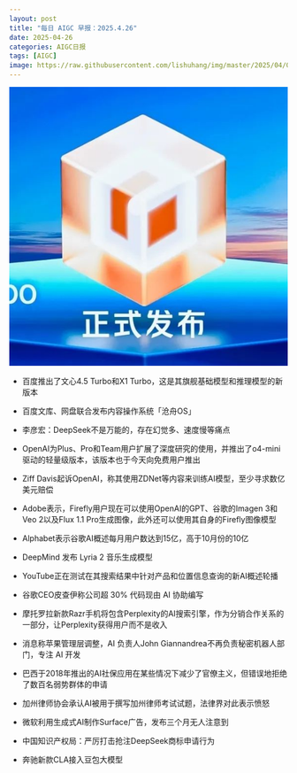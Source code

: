 ```yaml
---
layout: post
title: "每日 AIGC 早报：2025.4.26"
date: 2025-04-26
categories: AIGC日报
tags: [AIGC]
image: https://raw.githubusercontent.com/lishuhang/img/master/2025/04/0426-d.jpg
---
```


![封面图](https://raw.githubusercontent.com/lishuhang/img/master/2025/04/0426-d.jpg)

  - 百度推出了文心4.5 Turbo和X1 Turbo，这是其旗舰基础模型和推理模型的新版本

  - 百度文库、网盘联合发布内容操作系统「沧舟OS」

  - 李彦宏：DeepSeek不是万能的，存在幻觉多、速度慢等痛点

  - OpenAI为Plus、Pro和Team用户扩展了深度研究的使用，并推出了o4-mini驱动的轻量级版本，该版本也于今天向免费用户推出

  - Ziff Davis起诉OpenAI，称其使用ZDNet等内容来训练AI模型，至少寻求数亿美元赔偿

  - Adobe表示，Firefly用户现在可以使用OpenAI的GPT、谷歌的Imagen 3和Veo 2以及Flux 1.1 Pro生成图像，此外还可以使用其自身的Firefly图像模型

  - Alphabet表示谷歌AI概述每月用户数达到15亿，高于10月份的10亿

  - DeepMind 发布 Lyria 2 音乐生成模型

  - YouTube正在测试在其搜索结果中针对产品和位置信息查询的新AI概述轮播

  - 谷歌CEO皮查伊称公司超 30% 代码现由 AI 协助编写

  - 摩托罗拉新款Razr手机将包含Perplexity的AI搜索引擎，作为分销合作关系的一部分，让Perplexity获得用户而不是收入

  - 消息称苹果管理层调整，AI 负责人John Giannandrea不再负责秘密机器人部门，专注 AI 开发

  - 巴西于2018年推出的AI社保应用在某些情况下减少了官僚主义，但错误地拒绝了数百名弱势群体的申请

  - 加州律师协会承认AI被用于撰写加州律师考试试题，法律界对此表示愤怒

  - 微软利用生成式AI制作Surface广告，发布三个月无人注意到

  - 中国知识产权局：严厉打击抢注DeepSeek商标申请行为

  - 奔驰新款CLA接入豆包大模型